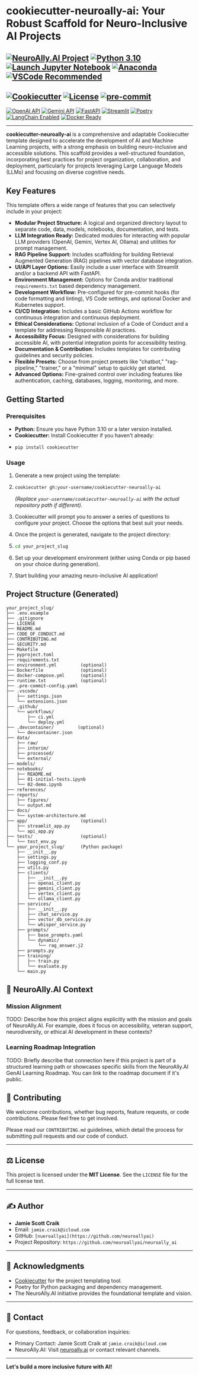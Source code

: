 # cookiecutter-neuroally-ai: Your Robust Scaffold for Neuro-Inclusive AI Projects

[![NeuroAlly.AI Project](https://img.shields.io/badge/NeuroAlly.AI-Project%20Scaffold-2856f7)](https://neuroally.ai/)
[![Python 3.10](https://img.shields.io/badge/Python-3.10-blue?logo=python&logoColor=white)](https://www.python.org/downloads/release/python-310/)
[![Launch Jupyter Notebook](https://img.shields.io/badge/Launch-Jupyter%20Notebook-orange?logo=jupyter)](https://mybinder.org/v2/gh/neuroallyai/first-genai-project/HEAD?labpath=notebooks%2F)
[![Anaconda](https://img.shields.io/badge/Anaconda-Environment-44A833?logo=anaconda)](https://anaconda.org/)
[![VSCode Recommended](https://img.shields.io/badge/VSCode-Recommended-blueviolet.svg)](https://code.visualstudio.com/)
---
[![Cookiecutter](https://img.shields.io/badge/built%20with-Cookiecutter-ff69b4.svg)](https://github.com/cookiecutter/cookiecutter)
[![License](https://img.shields.io/badge/License-MIT%2FApache--2.0%2FNone-yellow.svg)](https://opensource.org/licenses/)
[![pre-commit](https://img.shields.io/badge/pre--commit-enabled-brightgreen?logo=pre-commit&logoColor=white)](https://github.com/pre-commit/pre-commit)
---
[![OpenAI API](https://img.shields.io/badge/OpenAI-API-10a37f?logo=openai)](https://platform.openai.com/docs/api-reference)
[![Gemini API](https://img.shields.io/badge/Gemini-API-4285F4?logo=google)](https://ai.google.dev/gemini-api/docs)
[![FastAPI](https://img.shields.io/badge/FastAPI-009688?logo=fastapi&logoColor=white)](https://fastapi.tiangolo.com/)
[![Streamlit](https://img.shields.io/badge/Streamlit-FF4B4B?logo=streamlit&logoColor=white)](https://streamlit.io/)
[![Poetry](https://img.shields.io/badge/Poetry-Package%20Management-60A5FA?logo=poetry&logoColor=white)](https://python-poetry.org/)
[![LangChain Enabled](https://img.shields.io/badge/LangChain-Enabled-blueviolet)](https://www.langchain.com/)
[![Docker Ready](https://img.shields.io/badge/Docker-Ready-2496ED?logo=docker&logoColor=white)](https://www.docker.com/)

---

**cookiecutter-neuroally-ai** is a comprehensive and adaptable Cookiecutter template designed to accelerate the development of AI and Machine Learning projects, with a strong emphasis on building neuro-inclusive and accessible solutions. This scaffold provides a well-structured foundation, incorporating best practices for project organization, collaboration, and deployment, particularly for projects leveraging Large Language Models (LLMs) and focusing on diverse cognitive needs.

## Key Features

This template offers a wide range of features that you can selectively include in your project:

* **Modular Project Structure:** A logical and organized directory layout to separate code, data, models, notebooks, documentation, and tests.
* **LLM Integration Ready:** Dedicated modules for interacting with popular LLM providers (OpenAI, Gemini, Vertex AI, Ollama) and utilities for prompt management.
* **RAG Pipeline Support:** Includes scaffolding for building Retrieval Augmented Generation (RAG) pipelines with vector database integration.
* **UI/API Layer Options:** Easily include a user interface with Streamlit and/or a backend API with FastAPI.
* **Environment Management:** Options for Conda and/or traditional `requirements.txt` based dependency management.
* **Development Workflow:** Pre-configured for pre-commit hooks (for code formatting and linting), VS Code settings, and optional Docker and Kubernetes support.
* **CI/CD Integration:** Includes a basic GitHub Actions workflow for continuous integration and continuous deployment.
* **Ethical Considerations:** Optional inclusion of a Code of Conduct and a template for addressing Responsible AI practices.
* **Accessibility Focus:** Designed with considerations for building accessible AI, with potential integration points for accessibility testing.
* **Documentation & Contribution:** Includes templates for contributing guidelines and security policies.
* **Flexible Presets:** Choose from project presets like "chatbot," "rag-pipeline," "trainer," or a "minimal" setup to quickly get started.
* **Advanced Options:** Fine-grained control over including features like authentication, caching, databases, logging, monitoring, and more.

## Getting Started

### Prerequisites

* **Python:** Ensure you have Python 3.10 or a later version installed.
* **Cookiecutter:** Install Cookiecutter if you haven't already:
* 
    ```bash
    pip install cookiecutter
    ```

### Usage

1.  Generate a new project using the template:
2.  
    ```bash
    cookiecutter gh:your-username/cookiecutter-neuroally-ai
    ```
    *(Replace `your-username/cookiecutter-neuroally-ai` with the actual repository path if different).*

3.  Cookiecutter will prompt you to answer a series of questions to configure your project. Choose the options that best suit your needs.

4.  Once the project is generated, navigate to the project directory:
5.  
    ```bash
    cd your_project_slug
    ```

6.  Set up your development environment (either using Conda or pip based on your choice during generation).

7.  Start building your amazing neuro-inclusive AI application!

## Project Structure (Generated)

```
your_project_slug/
├── .env.example
├── .gitignore
├── LICENSE
├── README.md
├── CODE_OF_CONDUCT.md
├── CONTRIBUTING.md
├── SECURITY.md
├── Makefile
├── pyproject.toml
├── requirements.txt
├── environment.yml         (optional)
├── Dockerfile              (optional)
├── docker-compose.yml      (optional)
├── runtime.txt             (optional)
├── .pre-commit-config.yaml
├── .vscode/
│   ├── settings.json
│   └── extensions.json
├── .github/
│   └── workflows/
│       ├── ci.yml
│       └── deploy.yml
├── .devcontainer/         (optional)
│   └── devcontainer.json
├── data/
│   ├── raw/
│   ├── interim/
│   ├── processed/
│   └── external/
├── models/
├── notebooks/
│   ├── README.md
│   ├── 01-initial-tests.ipynb
│   └── 02-demo.ipynb
├── references/
├── reports/
│   ├── figures/
│   └── output.md
├── docs/
│   └── system-architecture.md
├── app/                    (optional)
│   ├── streamlit_app.py
│   └── api_app.py
├── tests/                  (optional)
│   └── test_env.py
└── your_project_slug/      (Python package)
    ├── __init__.py
    ├── settings.py
    ├── logging_conf.py
    ├── utils.py
    ├── clients/
    │   ├── __init__.py
    │   ├── openai_client.py
    │   ├── gemini_client.py
    │   ├── vertex_client.py
    │   └── ollama_client.py
    ├── services/
    │   ├── __init__.py
    │   ├── chat_service.py
    │   ├── vector_db_service.py
    │   └── whisper_service.py
    ├── prompts/
    │   ├── base_prompts.yaml
    │   └── dynamic/
    │       └── rag_answer.j2
    ├── prompts.py
    ├── training/
    │   ├── train.py
    │   └── evaluate.py
    └── main.py
```

## 🎯 NeuroAlly.AI Context

### Mission Alignment

TODO: Describe how this project aligns explicitly with the mission and goals of NeuroAlly.AI. For example, does it focus on accessibility, veteran support, neurodiversity, or ethical AI development in these contexts?

### Learning Roadmap Integration

TODO: Briefly describe that connection here if this project is part of a structured learning path or showcases specific skills from the NeuroAlly.AI GenAI Learning Roadmap. You can link to the roadmap document if it's public.

## 🤝 Contributing

We welcome contributions, whether bug reports, feature requests, or code contributions. Please feel free to get involved.

Please read our `CONTRIBUTING.md` guidelines, which detail the process for submitting pull requests and our code of conduct.

---

## ⚖️ License

This project is licensed under the **MIT License**. See the `LICENSE` file for the full license text.

---

## ✍️ Author

- **Jamie Scott Craik**
- Email: `jamie.craik@icloud.com`
- GitHub: `[nueroallyai](https://github.com/neuroallyai)` 
- Project Repository: `https://github.com/neuroallyai/neuroally_ai` 

---

## 🙌 Acknowledgments

- [Cookiecutter](https://github.com/cookiecutter/cookiecutter) for the project templating tool.
- Poetry for Python packaging and dependency management.
- The NeuroAlly.AI initiative provides the foundational template and vision.

---

## 📧 Contact

For questions, feedback, or collaboration inquiries:

- Primary Contact: Jamie Scott Craik at `jamie.craik@icloud.com`
- NeuroAlly.AI: Visit [neuroally.ai](https://neuroally.ai/) or contact relevant channels.
---
**Let's build a more inclusive future with AI!**

<!-- end list -->


```
